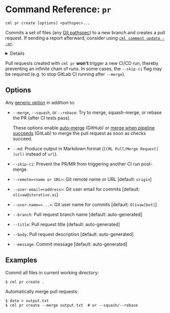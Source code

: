 # Command Reference: `pr`

```usage
cml pr create [options] <pathspec>...
```

Commits a set of files (any [Git pathspec]) to a new branch and creates a pull
request. If sending a report afterward, consider using
[`cml comment update --pr`](/doc/ref/comment#update).

[git pathspec]:
  https://git-scm.com/docs/gitglossary#Documentation/gitglossary.txt-aiddefpathspecapathspec

<details>

### Click to see what happens under the hood.

```cli
$ cml pr create "**/*.py" "**/*.json"
```

is roughly equivalent to

```bash
SHA="$(git log -n1 --format=%h)"
BASE="$(git branch)"

git checkout "${BASE}-cml-pr-${SHA}"

if [[ $(git ls-remote --exit-code origin\
        "${BASE}-cml-pr-${SHA}" &>/dev/null) ]]; then
  # Branch already exists; Just print its PR URL.
  curl \
    -H "Accept: application/vnd.github.v3+json" \
    https://api.github.com/repos/${GITHUB_REPOSITORY}/pulls \
    | jq -r ".[] | select(.head.ref == '${BASE}-cml-pr-${SHA}') | .url"
else
  # Create branch & PR.
  git checkout -b "${BASE}-cml-pr-${SHA}"
  git add "**/*.py" "**/*.json"
  git commit -m "CML PR for ${SHA} [skip ci]"
  git push
  curl \
    -X POST \
    -H "Accept: application/vnd.github.v3+json" \
    https://api.github.com/repos/${GITHUB_REPOSITORY}/pulls \
    -d "{
      \"head\": \"${BASE}-cml-pr-${SHA}\",
      \"base\": \"${BASE}\",
      \"title\": \"CML PR for ${BASE} ${SHA}\",
      \"description\":
        \"Automated commits for\
          ${GITHUB_REPOSITORY}/commit/${SHA} created by CML.\"
    }" \
    | jq -r .url
fi
```

</details>

<admon type="info">

Pull requests created with `cml pr` **won't** trigger a new CI/CD run, thereby
preventing an infinite chain of runs. In some cases, the `--skip-ci` flag may be
required (e.g. to stop GitLab CI running after `--merge`).

</admon>

## Options

Any [generic option](/doc/ref) in addition to:

- `--merge`, `--squash`, or `--rebase`: Try to merge, squash-merge, or rebase
  the PR (after CI tests pass).

  <admon type="info">

  These options enable [auto–merge] (GitHub) or [merge when pipeline succeeds]
  (GitLab) to merge the pull request as soon as checks succeed.

  </admon>

- `--md`: Produce output in Markdown format (`[CML Pull/Merge Request](url)`
  instead of `url`).

- `--skip-ci`: Prevent the PR/MR from triggering another CI run post-merge.

- `--remote=<name or URL>`: Git remote name or URL [default: `origin`]

- `--user-email=<address>`: Git user email for commits [default:
  `olivaw@iterative.ai`]

- `--user-name=<...>`: Git user name for commits [default: `Olivaw[bot]`]

- `--branch`: Pull request branch name [default: auto-generated]

- `--title`: Pull request title [default: auto-generated]

- `--body`: Pull request description [default: auto-generated]

- `--message`: Commit message [default: auto-generated]

[auto–merge]:
  https://docs.github.com/en/pull-requests/collaborating-with-pull-requests/incorporating-changes-from-a-pull-request/automatically-merging-a-pull-request
[merge when pipeline succeeds]:
  https://docs.gitlab.com/ee/user/project/merge_requests/merge_when_pipeline_succeeds.html

## Examples

Commit all files in current working directory:

```cli
$ cml pr create .
```

Automatically merge pull requests:

```cli
$ date > output.txt
$ cml pr create --merge output.txt  # or --squash/--rebase
```
